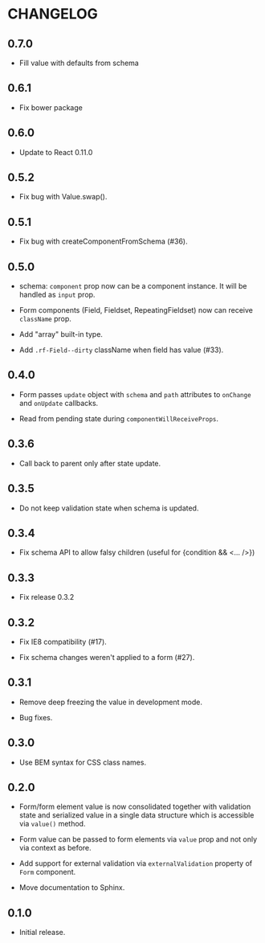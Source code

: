 # CHANGELOG

## 0.7.0

  - Fill value with defaults from schema

## 0.6.1

  - Fix bower package

## 0.6.0

  - Update to React 0.11.0

## 0.5.2

  - Fix bug with Value.swap().

## 0.5.1

  - Fix bug with createComponentFromSchema (#36).

## 0.5.0

  - schema: `component` prop now can be a component instance. It will be handled
    as `input` prop.

  - Form components (Field, Fieldset, RepeatingFieldset) now can receive
    `className` prop.

  - Add "array" built-in type.

  - Add `.rf-Field--dirty` className when field has value (#33).

## 0.4.0

  - Form passes `update` object with `schema` and `path` attributes to
    `onChange` and `onUpdate` callbacks.

  - Read from pending state during `componentWillReceiveProps`.

## 0.3.6

  - Call back to parent only after state update.

## 0.3.5

  - Do not keep validation state when schema is updated.

## 0.3.4

  - Fix schema API to allow falsy children (useful for {condition && <... />})

## 0.3.3

  - Fix release 0.3.2

## 0.3.2

  - Fix IE8 compatibility (#17).

  - Fix schema changes weren't applied to a form (#27).

## 0.3.1

  - Remove deep freezing the value in development mode.

  - Bug fixes.

## 0.3.0

  - Use BEM syntax for CSS class names.

## 0.2.0

  - Form/form element value is now consolidated together with validation state
    and serialized value in a single data structure which is accessible via
    ``value()`` method.

  - Form value can be passed to form elements via ``value`` prop and not only
    via context as before.

  - Add support for external validation via ``externalValidation`` property of
    ``Form`` component.

  - Move documentation to Sphinx.

## 0.1.0

  - Initial release.
